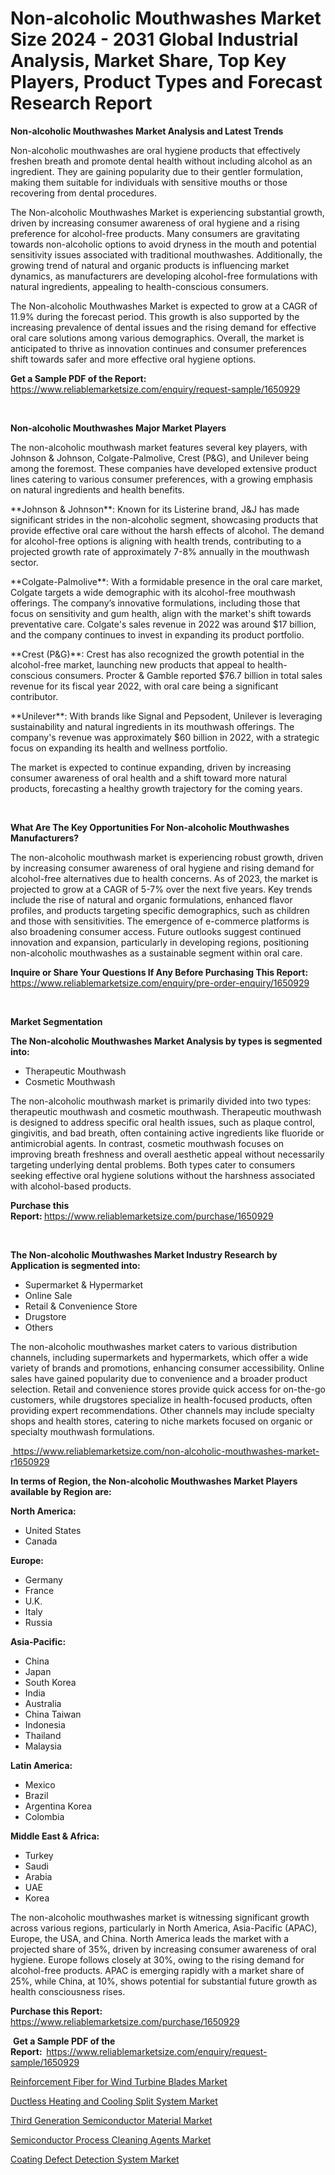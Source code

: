 <p><h1>Non-alcoholic Mouthwashes Market Size 2024 - 2031 Global Industrial Analysis, Market Share, Top Key Players, Product Types and Forecast Research Report</h1></p><p><strong>Non-alcoholic Mouthwashes Market Analysis and Latest Trends</strong></p>
<p><p>Non-alcoholic mouthwashes are oral hygiene products that effectively freshen breath and promote dental health without including alcohol as an ingredient. They are gaining popularity due to their gentler formulation, making them suitable for individuals with sensitive mouths or those recovering from dental procedures. </p><p>The Non-alcoholic Mouthwashes Market is experiencing substantial growth, driven by increasing consumer awareness of oral hygiene and a rising preference for alcohol-free products. Many consumers are gravitating towards non-alcoholic options to avoid dryness in the mouth and potential sensitivity issues associated with traditional mouthwashes. Additionally, the growing trend of natural and organic products is influencing market dynamics, as manufacturers are developing alcohol-free formulations with natural ingredients, appealing to health-conscious consumers.</p><p>The Non-alcoholic Mouthwashes Market is expected to grow at a CAGR of 11.9% during the forecast period. This growth is also supported by the increasing prevalence of dental issues and the rising demand for effective oral care solutions among various demographics. Overall, the market is anticipated to thrive as innovation continues and consumer preferences shift towards safer and more effective oral hygiene options.</p></p>
<p><strong>Get a Sample PDF of the Report:&nbsp;</strong> <a href="https://www.reliablemarketsize.com/enquiry/request-sample/1650929?utm_campaign=1845&utm_medium=2&utm_source=Github&utm_content=ia&utm_term=08122024&utm_id=non-alcoholic-mouthwashes">https://www.reliablemarketsize.com/enquiry/request-sample/1650929</a></p>
<p>&nbsp;</p>
<p><strong>Non-alcoholic Mouthwashes Major Market Players</strong></p>
<p><p>The non-alcoholic mouthwash market features several key players, with Johnson & Johnson, Colgate-Palmolive, Crest (P&G), and Unilever being among the foremost. These companies have developed extensive product lines catering to various consumer preferences, with a growing emphasis on natural ingredients and health benefits.</p><p>**Johnson & Johnson**: Known for its Listerine brand, J&J has made significant strides in the non-alcoholic segment, showcasing products that provide effective oral care without the harsh effects of alcohol. The demand for alcohol-free options is aligning with health trends, contributing to a projected growth rate of approximately 7-8% annually in the mouthwash sector.</p><p>**Colgate-Palmolive**: With a formidable presence in the oral care market, Colgate targets a wide demographic with its alcohol-free mouthwash offerings. The company’s innovative formulations, including those that focus on sensitivity and gum health, align with the market's shift towards preventative care. Colgate's sales revenue in 2022 was around $17 billion, and the company continues to invest in expanding its product portfolio.</p><p>**Crest (P&G)**: Crest has also recognized the growth potential in the alcohol-free market, launching new products that appeal to health-conscious consumers. Procter & Gamble reported $76.7 billion in total sales revenue for its fiscal year 2022, with oral care being a significant contributor.</p><p>**Unilever**: With brands like Signal and Pepsodent, Unilever is leveraging sustainability and natural ingredients in its mouthwash offerings. The company's revenue was approximately $60 billion in 2022, with a strategic focus on expanding its health and wellness portfolio.</p><p>The market is expected to continue expanding, driven by increasing consumer awareness of oral health and a shift toward more natural products, forecasting a healthy growth trajectory for the coming years.</p></p>
<p>&nbsp;</p>
<p><strong>What Are The Key Opportunities For Non-alcoholic Mouthwashes Manufacturers?</strong></p>
<p><p>The non-alcoholic mouthwash market is experiencing robust growth, driven by increasing consumer awareness of oral hygiene and rising demand for alcohol-free alternatives due to health concerns. As of 2023, the market is projected to grow at a CAGR of 5-7% over the next five years. Key trends include the rise of natural and organic formulations, enhanced flavor profiles, and products targeting specific demographics, such as children and those with sensitivities. The emergence of e-commerce platforms is also broadening consumer access. Future outlooks suggest continued innovation and expansion, particularly in developing regions, positioning non-alcoholic mouthwashes as a sustainable segment within oral care.</p></p>
<p><strong>Inquire or Share Your Questions If Any Before Purchasing This Report:</strong> <a href="https://www.reliablemarketsize.com/enquiry/pre-order-enquiry/1650929?utm_campaign=1845&utm_medium=2&utm_source=Github&utm_content=ia&utm_term=08122024&utm_id=non-alcoholic-mouthwashes">https://www.reliablemarketsize.com/enquiry/pre-order-enquiry/1650929</a></p>
<p>&nbsp;</p>
<p><strong>Market Segmentation</strong></p>
<p><strong>The Non-alcoholic Mouthwashes Market Analysis by types is segmented into:</strong></p>
<p><ul><li>Therapeutic Mouthwash</li><li>Cosmetic Mouthwash</li></ul></p>
<p><p>The non-alcoholic mouthwash market is primarily divided into two types: therapeutic mouthwash and cosmetic mouthwash. Therapeutic mouthwash is designed to address specific oral health issues, such as plaque control, gingivitis, and bad breath, often containing active ingredients like fluoride or antimicrobial agents. In contrast, cosmetic mouthwash focuses on improving breath freshness and overall aesthetic appeal without necessarily targeting underlying dental problems. Both types cater to consumers seeking effective oral hygiene solutions without the harshness associated with alcohol-based products.</p></p>
<p><strong>Purchase this Report:&nbsp;</strong><a href="https://www.reliablemarketsize.com/purchase/1650929?utm_campaign=1845&utm_medium=2&utm_source=Github&utm_content=ia&utm_term=08122024&utm_id=non-alcoholic-mouthwashes">https://www.reliablemarketsize.com/purchase/1650929</a></p>
<p>&nbsp;</p>
<p><strong>The Non-alcoholic Mouthwashes Market Industry Research by Application is segmented into:</strong></p>
<p><ul><li>Supermarket & Hypermarket</li><li>Online Sale</li><li>Retail & Convenience Store</li><li>Drugstore</li><li>Others</li></ul></p>
<p><p>The non-alcoholic mouthwashes market caters to various distribution channels, including supermarkets and hypermarkets, which offer a wide variety of brands and promotions, enhancing consumer accessibility. Online sales have gained popularity due to convenience and a broader product selection. Retail and convenience stores provide quick access for on-the-go customers, while drugstores specialize in health-focused products, often providing expert recommendations. Other channels may include specialty shops and health stores, catering to niche markets focused on organic or specialty mouthwash formulations.</p></p>
<p><a href="https://www.reliablemarketsize.com/non-alcoholic-mouthwashes-market-r1650929?utm_campaign=1845&utm_medium=2&utm_source=Github&utm_content=ia&utm_term=08122024&utm_id=non-alcoholic-mouthwashes">&nbsp;https://www.reliablemarketsize.com/non-alcoholic-mouthwashes-market-r1650929</a></p>
<p><strong>In terms of Region, the Non-alcoholic Mouthwashes Market Players available by Region are:</strong></p>
<p>
    <p> <strong> North America: </strong>
        <ul>
            <li>United States</li>
            <li>Canada</li>
        </ul>
        </p> 
    <p> <strong> Europe: </strong>
        <ul>
            <li>Germany</li>
            <li>France</li>
            <li>U.K.</li>
            <li>Italy</li>
            <li>Russia</li>
        </ul>
        </p> 
    <p> <strong> Asia-Pacific: </strong>
        <ul>
            <li>China</li>
            <li>Japan</li>
            <li>South Korea</li>
            <li>India</li>
            <li>Australia</li>
            <li>China Taiwan</li>
            <li>Indonesia</li>
            <li>Thailand</li>
            <li>Malaysia</li>
        </ul>
        </p> 
    <p> <strong> Latin America: </strong>
        <ul>
            <li>Mexico</li>
            <li>Brazil</li>
            <li>Argentina Korea</li>
            <li>Colombia</li>
        </ul>
        </p> 
    <p> <strong> Middle East & Africa: </strong>
        <ul>
            <li>Turkey</li>
            <li>Saudi</li>
            <li>Arabia</li>
            <li>UAE</li>
            <li>Korea</li>
        </ul>
    </p>
    </p>
<p><p>The non-alcoholic mouthwashes market is witnessing significant growth across various regions, particularly in North America, Asia-Pacific (APAC), Europe, the USA, and China. North America leads the market with a projected share of 35%, driven by increasing consumer awareness of oral hygiene. Europe follows closely at 30%, owing to the rising demand for alcohol-free products. APAC is emerging rapidly with a market share of 25%, while China, at 10%, shows potential for substantial future growth as health consciousness rises.</p></p>
<p><strong>Purchase this Report: </strong><a href="https://www.reliablemarketsize.com/purchase/1650929?utm_campaign=1845&utm_medium=2&utm_source=Github&utm_content=ia&utm_term=08122024&utm_id=non-alcoholic-mouthwashes">https://www.reliablemarketsize.com/purchase/1650929</a></p>
<p>&nbsp;<strong>Get a Sample PDF of the Report:&nbsp;&nbsp;</strong><a href="https://www.reliablemarketsize.com/enquiry/request-sample/1650929?utm_campaign=1845&utm_medium=2&utm_source=Github&utm_content=ia&utm_term=08122024&utm_id=non-alcoholic-mouthwashes">https://www.reliablemarketsize.com/enquiry/request-sample/1650929</a></p>
<p><strong></strong></p>
<p><p><a href="https://www.linkedin.com/pulse/reinforcement-fiber-wind-turbine-blades-market-challenges-zbg2e?utm_campaign=1845&utm_medium=2&utm_source=Github&utm_content=ia&utm_term=08122024&utm_id=non-alcoholic-mouthwashes">Reinforcement Fiber for Wind Turbine Blades Market</a></p><p><a href="https://www.linkedin.com/pulse/compreh-proposis-fbaif?utm_campaign=1845&utm_medium=2&utm_source=Github&utm_content=ia&utm_term=08122024&utm_id=non-alcoholic-mouthwashes">Ductless Heating and Cooling Split System Market</a></p><p><a href="https://www.linkedin.com/pulse/t-insight-dial-ziosf?utm_campaign=1845&utm_medium=2&utm_source=Github&utm_content=ia&utm_term=08122024&utm_id=non-alcoholic-mouthwashes">Third Generation Semiconductor Material Market</a></p><p><a href="https://www.linkedin.com/pulse/semiconductor-process-cleaning-agents-market-research-report-hxbhe?utm_campaign=1845&utm_medium=2&utm_source=Github&utm_content=ia&utm_term=08122024&utm_id=non-alcoholic-mouthwashes">Semiconductor Process Cleaning Agents Market</a></p><p><a href="https://www.linkedin.com/pulse/research-report-analysis-coating-defect-detection-system-market-bhhsc?utm_campaign=1845&utm_medium=2&utm_source=Github&utm_content=ia&utm_term=08122024&utm_id=non-alcoholic-mouthwashes">Coating Defect Detection System Market</a></p></p>